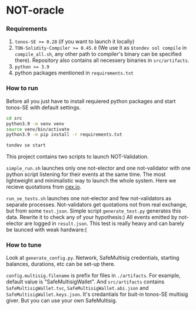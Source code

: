 # NOT-oracle

<!-- ## Как запускать?
Сейчас можно запустить, как уже писал, пару из одного валидатора и одного электора. Это делается просто из папки `src/` вызовом `launch.sh`. Чтобы сработало нужно:

1. Установить и запустить SE
```bash
tondev se start
```
2. Установить `python3.9` и все необходимые пакеты (лучше в виртуальном окружении)
```bash
python3.9 -m venv venv
source ./venv/bin/activate
python -m pip install -r requirements.txt
```
3. Запустить и радоваться)
```bash
bash launch.sh
```
Там закомментирована строчка для компиляции, можно и откомментировать если хочется. -->


### Requirements
1. `tonos-SE >= 0.28` (if you want to launch it locally)
2. `TON-Solidity-Compiler >= 0.45.0` (We use it as `$tondev sol compile` in `compile_all.sh`, any other path to compiler's binary can be specified there). Repository also contains all necessery binaries in `src/artifacts`.
3. `python >= 3.9`
4. python packages mentioned in `requirements.txt`

### How to run
Before all you just have to install requiered python packages and start tonos-SE with default settings.
```bash
cd src
python3.9 -m venv venv
source venv/bin/activate
python3.9 -m pip install -r requirements.txt

tondev se start
```

This project contains two scripts to launch NOT-Validation.

`simple_run.sh` launches only one not-elector and one not-validator with one python script listening for their events at the same time. The most lightweight and minimalistic way to launch the whole system. Here we recieve quotations from [cex.io](https://cex.io/cex-api).


`run_se_tests.sh` launches one not-elector and few not-validators as separate processes. Not-validators get quotations not from real exchange, but from some `test.json`. Simple script `generate_test.py` generates this data. Rewrite it to check any of your hypothesis:) All events emitted by not-elector are logged in `result.json`. This test is really heavy and can barely be launced with weak hardware:(


### How to tune
Look at `generate_config.py`. Network, SafeMultisig credentials, starting balances, durations, etc can be set-up there.

`config.multisig.filename` is prefix for files in `./artifacts`. For example, default value is "SafeMultisigWallet". And `src/artifacts` contains `SafeMultisigWallet.tvc`, `SafeMultisigWallet.abi.json` and `SafeMultisigWallet.keys.json`. It's credantials for buit-in tonos-SE multisig giver. But you can use your own SafeMultisig.